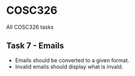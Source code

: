 # COSC326
All COSC326 tasks

## Task 7 - Emails
- Emails should be converted to a given format.
- Invalid emails should display what is invald.
